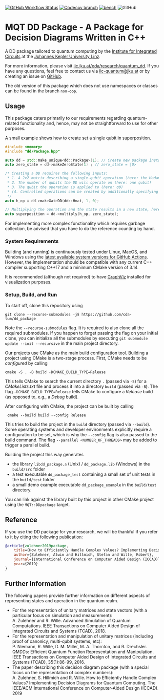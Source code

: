 [![GitHub Workflow Status](https://img.shields.io/github/workflow/status/cda-tum/dd_package/CI?logo=github&style=plastic)](https://github.com/cda-tum/dd_package/actions?query=workflow%3A%22CI%22)
[![Codecov branch](https://img.shields.io/codecov/c/github/cda-tum/dd_package/master?label=codecov&logo=codecov&style=plastic)](https://codecov.io/gh/cda-tum/dd_package)
[![bench](https://img.shields.io/badge/benchmark-master-blue?logo=github&style=plastic)](https://cda-tum.github.io/dd_package/dev/bench/)
![GitHub](https://img.shields.io/github/license/cda-tum/dd_package?style=plastic)


# MQT DD Package - A Package for Decision Diagrams Written in C++

A DD package tailored to quantum computing by the [Institute for Integrated Circuits](http://iic.jku.at/eda/) at the [Johannes Kepler University Linz](https://jku.at). 

For more information, please visit [iic.jku.at/eda/research/quantum_dd](http://iic.jku.at/eda/research/quantum_dd).
If you have any questions, feel free to contact us via [iic-quantum@jku.at](mailto:iic-quantum@jku.at) or by creating an issue on [GitHub](https://github.com/cda-tum/dd_package/issues).

The old version of this package which does not use namespaces or classes can be found in the branch `non-oop`.

## Usage

This package caters primarily to our requirements regarding quantum-related functionality and, hence, may not be straightforward to use for other purposes.

A small example shows how to create set a single qubit in superposition.

```c++
#include <memory>
#include "dd/Package.hpp"

auto dd = std::make_unique<dd::Package>(1); // Create new package instance capable of handling a single qubit
auto zero_state = dd->makeZeroState(1) ; // zero_state = |0>

/* Creating a DD requires the following inputs:
 * 1. A 2x2 matrix describing a single-qubit operation (here: the Hadamard matrix)
 * 2. The number of qubits the DD will operate on (here: one qubit)
 * 3. The qubit the operation is applied to (here: q0) 
 * (4. Controlled operations can be created by additionally specifying a list of control qubits before the target declaration)
 */
auto h_op = dd->makeGateDD(dd::Hmat, 1, 0);

// Multiplying the operation and the state results in a new state, here a single qubit in superposition
auto superposition = dd->multiply(h_op, zero_state); 
```

For implementing more complex functionality which requires garbage collection, be advised that you have to do the reference counting by hand.

### System Requirements

Building (and running) is continuously tested under Linux, MacOS, and Windows using the [latest available system versions for GitHub Actions](https://github.com/actions/virtual-environments). However, the implementation should be compatible
with any current C++ compiler supporting C++17 and a minimum CMake version of 3.14.

It is recommended (although not required) to have [GraphViz](https://www.graphviz.org) installed for visualization purposes.

### Setup, Build, and Run

To start off, clone this repository using

```shell
git clone --recurse-submodules -j8 https://github.com/cda-tum/dd_package 
```

Note the `--recurse-submodules` flag. It is required to also clone all the required submodules. If you happen to forget passing the flag on your initial clone, you can initialize all the submodules by
executing `git submodule update --init --recursive` in the main project directory.

Our projects use CMake as the main build configuration tool. Building a project using CMake is a two-stage process. First, CMake needs to be *configured* by calling
```shell 
cmake -S . -B build -DCMAKE_BUILD_TYPE=Release
```
This tells CMake to search the current directory `.` (passed via `-S`) for a *CMakeLists.txt* file and process it into a directory `build` (passed via `-B`). 
The flag `-DCMAKE_BUILD_TYPE=Release` tells CMake to configure a *Release* build (as opposed to, e.g., a *Debug* build).

After configuring with CMake, the project can be built by calling
```shell
 cmake --build build --config Release
```
This tries to build the project in the `build` directory (passed via `--build`). 
Some operating systems and developer environments explicitly require a configuration to be set, which is why the `--config` flag is also passed to the build command. The flag `--parallel <NUMBER_OF_THREADS>` may be added to trigger a parallel build.

Building the project this way generates 
 - the library `libdd_package.a` (Unix) / `dd_package.lib` (Windows) in the `build/src` folder
 - a test executable `dd_package_test` containing a small set of unit tests in the `build/test` folder
 - a small demo example executable `dd_package_example` in the `build/test` directory.

You can link against the library built by this project in other CMake project using the `MQT::DDpackage` target.

## Reference

If you use the DD package for your research, we will be thankful if you refer to it by citing the following publication:

```bibtex
@article{zulehner2019package,
    title={How to Efficiently Handle Complex Values? Implementing Decision Diagrams for Quantum Computing},
    author={Zulehner, Alwin and Hillmich, Stefan and Wille, Robert},
    journal={International Conference on Computer Aided Design (ICCAD)},
    year={2019}
}
```

## Further Information

The following papers provide further information on different aspects of representing states and operation in the quantum realm.

- For the representation of unitary matrices and state vectors (with a particular focus on simulation and measurement):  
A. Zulehner and R. Wille. Advanced Simulation of Quantum Computations. IEEE Transactions on Computer Aided Design of Integrated Circuits and Systems (TCAD), 2018.
- For the representation and manipulation of unitary matrices (including proof of canonicy, multi-qubit systems, etc):  
P. Niemann, R. Wille, D. M. Miller, M. A. Thornton, and R. Drechsler. QMDDs: Efficient Quantum Function Representation and Manipulation. IEEE Transactions on Computer Aided Design of Integrated Circuits and Systems (TCAD), 35(1):86-99, 2016.
- The paper describing this decision diagram package (with a special focus on the representation of complex numbers):  
A. Zulehner, S. Hillmich and R. Wille. How to Efficiently Handle Complex Values? Implementing Decision Diagrams for Quantum Computing. The IEEE/ACM International Conference on Computer-Aided Design (ICCAD). 2019
